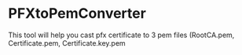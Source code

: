 # PFXtoPemConverter
This tool will help you cast pfx certificate to 3 pem files (RootCA.pem, Certificate.pem, Certificate.key.pem
